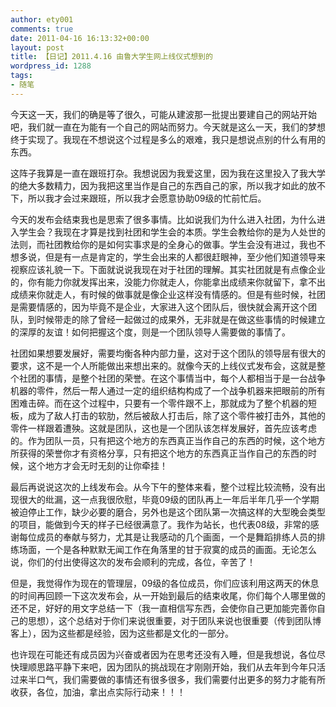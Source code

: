 ```yaml
---
author: ety001
comments: true
date: 2011-04-16 16:13:32+00:00
layout: post
title: 【日记】2011.4.16 由鲁大学生网上线仪式想到的
wordpress_id: 1288
tags:
- 随笔
---
```


今天这一天，我们的确是等了很久，可能从建波那一批提出要建自己的网站开始吧，我们就一直在为能有一个自己的网站而努力。今天就是这么一天，我们的梦想终于实现了。我现在不想说这个过程是多么的艰难，我只是想说点别的什么有用的东西。

这阵子我算是一直在跟班打杂。我想说因为我爱这里，因为我在这里投入了我大学的绝大多数精力，因为我把这里当作是自己的东西自己的家，所以我才如此的放不下，所以我才会过来跟班，所以我才会愿意协助09级的忙前忙后。

今天的发布会结束我也是思索了很多事情。比如说我们为什么进入社团，为什么进入学生会？我现在才算是找到社团和学生会的本质。学生会教给你的是为人处世的法则，而社团教给你的是如何实事求是的全身心的做事。学生会没有进过，我也不想多说，但是有一点是肯定的，学生会出来的人都很赶眼神，至少他们知道领导来视察应该礼貌一下。下面就说说我现在对于社团的理解。其实社团就是有点像企业的，你有能力你就发挥出来，没能力你就走人，你能拿出成绩来你就留下，拿不出成绩来你就走人，有时候的做事就是像企业这样没有情感的。但是有些时候，社团是需要情感的，因为毕竟不是企业，大家进入这个团队后，很快就会离开这个团队，到时候带走的除了曾经一起做过的成果外，无非就是在做这些事情的时候建立的深厚的友谊！如何把握这个度，则是一个团队领导人需要做的事情了。

社团如果想要发展好，需要均衡各种内部力量，这对于这个团队的领导层有很大的要求，这不是一个人所能做出来想出来的。就像今天的上线仪式发布会，这就是整个社团的事情，是整个社团的荣誉。在这个事情当中，每个人都相当于是一台战争机器的零件，然后一帮人通过一定的组织结构构成了一个战争机器来把眼前的所有困难击碎。而在这个过程中，只要有一个零件跟不上，那就成为了整个机器的短板，成为了敌人打击的软肋，然后被敌人打击后，除了这个零件被打击外，其他的零件一样跟着遭殃。这就是团队，这也是一个团队该怎样发展好，首先应该考虑的。作为团队一员，只有把这个地方的东西真正当作自己的东西的时候，这个地方所获得的荣誉你才有资格分享，只有把这个地方的东西真正当作自己的东西的时候，这个地方才会无时无刻的让你牵挂！

最后再说说这次的上线发布会。从今下午的整体来看，整个过程比较流畅，没有出现很大的纰漏，这一点我很欣慰，毕竟09级的团队再上一年后半年几乎一个学期被迫停止工作，缺少必要的磨合，另外也是这个团队第一次搞这样的大型晚会类型的项目，能做到今天的样子已经很满意了。我作为站长，也代表08级，非常的感谢每位成员的奉献与努力，尤其是让我感动的几个画面，一个是舞蹈排练人员的排练场面，一个是各种默默无闻工作在角落里的甘于寂寞的成员的画面。无论怎么说，你们的付出使得这次的发布会顺利的完成，各位，辛苦了！

但是，我觉得作为现在的管理层，09级的各位成员，你们应该利用这两天的休息的时间再回顾一下这次发布会，从一开始到最后的结束收尾，你们每个人哪里做的还不足，好好的用文字总结一下（我一直相信写东西，会使你自己更加能完善你自己的思想），这个总结对于你们来说很重要，对于团队来说也很重要（传到团队博客上），因为这些都是经验，因为这些都是文化的一部分。

也许现在可能还有成员因为兴奋或者因为在思考还没有入睡，但是我想说，各位尽快理顺思路平静下来吧，因为团队的挑战现在才刚刚开始，我们从去年到今年只活过来半口气，我们需要做的事情还有很多很多，我们需要付出更多的努力才能有所收获，各位，加油，拿出点实际行动来！！！

